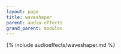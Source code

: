 ```yaml
---
layout: page
title: waveshaper
parent: audio effects
grand_parent: modules
---
```


{% include audioeffects/waveshaper.md %}

